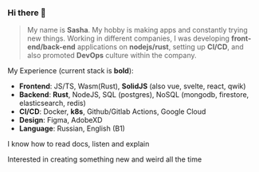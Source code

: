### Hi there 👋

> My name is **Sasha**. My hobby is making apps and constantly trying new things. Working in different companies, I was developing **front-end/back-end** applications on **nodejs/rust**, setting up **CI/CD**, and also promoted **DevOps** culture within the company.

My Experience (current stack is **bold**):

- **Frontend**: JS/TS, Wasm(Rust), **SolidJS** (also vue, svelte, react, qwik)
- **Backend**: **Rust**, NodeJS, SQL (postgres), NoSQL (mongodb, firestore, elasticsearch, redis)
- **CI/CD**: Docker, **k8s**, Github/Gitlab Actions, Google Cloud
- **Design**: Figma, AdobeXD
- **Language**: Russian, English (B1)

I know how to read docs, listen and explain

Interested in creating something new and weird all the time
